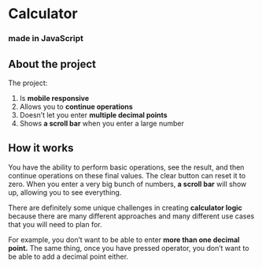# **Calculator**
### made in JavaScript

## **About the project**

The project:
1. Is **mobile responsive**
2. Allows you to **continue operations**
3. Doesn’t let you enter **multiple decimal points**
4. Shows **a scroll bar** when you enter a large number
 
## **How it works**

You have the ability to perform basic operations, see the result, and then continue operations on these final values. The clear button can reset it to zero. When you enter a very big bunch of numbers, **a scroll bar** will show up, allowing you to see everything.

There are definitely some unique challenges in creating **calculator logic** because there are many different approaches and many different use cases that you will need to plan for.

For example, you don’t want to be able to enter **more than one decimal point.** The same thing, once you have pressed operator, you don’t want to be able to add a decimal point either.
